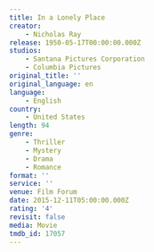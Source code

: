 ```yaml
---
title: In a Lonely Place
creator:
    - Nicholas Ray
release: 1950-05-17T00:00:00.000Z
studios:
    - Santana Pictures Corporation
    - Columbia Pictures
original_title: ''
original_language: en
language:
    - English
country:
    - United States
length: 94
genre:
    - Thriller
    - Mystery
    - Drama
    - Romance
format: ''
service: ''
venue: Film Forum
date: 2015-12-11T05:00:00.000Z
rating: '4'
revisit: false
media: Movie
tmdb_id: 17057
---
```



